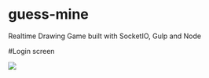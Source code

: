 # guess-mine
Realtime Drawing Game built with SocketIO, Gulp and Node

#Login screen

<img src="https://user-images.githubusercontent.com/59558363/83370029-1bfd7100-a3f9-11ea-8a4d-3a0c5100b7bc.png"></img>
